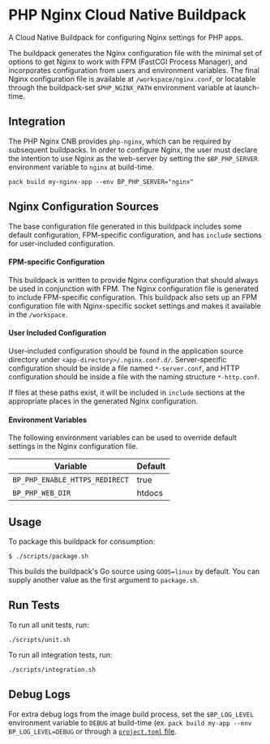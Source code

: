 # PHP Nginx Cloud Native Buildpack
A Cloud Native Buildpack for configuring Nginx settings for PHP apps.

The buildpack generates the Nginx configuration file with the minimal set of
options to get Nginx to work with FPM (FastCGI Process Manager), and
incorporates configuration from users and environment variables. The final
Nginx configuration file is available at
`/workspace/nginx.conf`, or locatable
through the buildpack-set `$PHP_NGINX_PATH` environment variable at
launch-time.

## Integration

The PHP Nginx CNB provides `php-nginx`, which can be required by subsequent
buildpacks. In order to configure Nginx, the user must declare the intention to
use Nginx as the web-server by setting the `$BP_PHP_SERVER` environment
variable to `nginx` at build-time.

```shell
pack build my-nginx-app --env BP_PHP_SERVER="nginx"
```

## Nginx Configuration Sources 
The base configuration file generated in this buildpack includes some default configuration, FPM-specific configuration, and
has `include` sections for user-included configuration.

#### FPM-specific Configuration
This buildpack is written to provide Nginx configuration that should always be
used in conjunction with FPM. The Nginx configuration file is generated to
include FPM-specific configuration. This buildpack also sets up an FPM
configuration file with Nginx-specific socket settings and makes it available
in the `/workspace`.

#### User Included Configuration
User-included configuration should be found in the application source directory
under `<app-directory>/.nginx.conf.d/`. Server-specific configuration should be
inside a file named `*-server.conf`, and HTTP configuration should be inside a
file with the naming structure `*-http.conf`.

If files at these paths exist, it
will be included in `include` sections at the appropriate places in the generated
Nginx configuration.

#### Environment Variables
The following environment variables can be used to override default settings in
the Nginx configuration file.

| Variable | Default |
| -------- | -------- |
| `BP_PHP_ENABLE_HTTPS_REDIRECT`   | true    |
| `BP_PHP_WEB_DIR`    | htdocs    |

## Usage

To package this buildpack for consumption:

```
$ ./scripts/package.sh
```

This builds the buildpack's Go source using `GOOS=linux` by default. You can
supply another value as the first argument to `package.sh`.

## Run Tests

To run all unit tests, run:
```
./scripts/unit.sh
```

To run all integration tests, run:
```
./scripts/integration.sh
```

## Debug Logs
For extra debug logs from the image build process, set the `$BP_LOG_LEVEL`
environment variable to `DEBUG` at build-time (ex. `pack build my-app --env
BP_LOG_LEVEL=DEBUG` or through a  [`project.toml`
file](https://github.com/buildpacks/spec/blob/main/extensions/project-descriptor.md).
